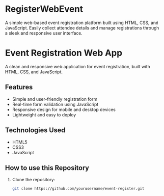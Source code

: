 # RegisterWebEvent
A simple web-based event registration platform built using HTML, CSS, and JavaScript. Easily collect attendee details and manage registrations through a sleek and responsive user interface.

# Event Registration Web App

A clean and responsive web application for event registration, built with HTML, CSS, and JavaScript.

## Features

- Simple and user-friendly registration form
- Real-time form validation using JavaScript
- Responsive design for mobile and desktop devices
- Lightweight and easy to deploy

## Technologies Used

- HTML5
- CSS3
- JavaScript

## How to use this Repository

1. Clone the repository:
   ```bash
   git clone https://github.com/yourusername/event-register.git
